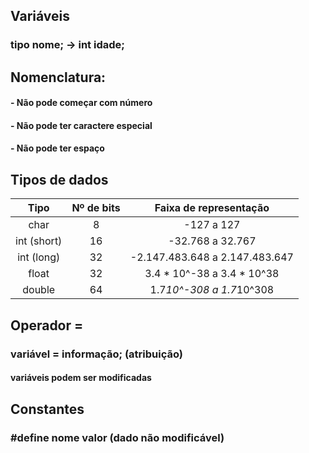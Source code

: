 ## Variáveis

### tipo nome; -> int idade;

## Nomenclatura: 

#### - Não pode começar com número
#### - Não pode ter caractere especial
#### - Não pode ter espaço

## Tipos de dados

Tipo | Nº de bits | Faixa de representação
:------: | :------: | :-------:
char | 8 | -127 a 127
int (short) | 16 | -32.768 a 32.767
int (long) | 32 | -2.147.483.648 a 2.147.483.647
float | 32 | 3.4 * 10^-38 a 3.4 * 10^38
double | 64 | 1.7*10^-308 a 1.7*10^308

## Operador =

### variável = informação; (atribuição)

#### variáveis podem ser modificadas

## Constantes

### #define nome valor (dado não modificável)
